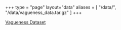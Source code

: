 +++
type = "page"
layout="data"
aliases = [
    "/data/",
    "/data/vagueness_data.tar.gz"
]
+++

<a href="vagueness_data.tar.gz">Vagueness Dataset</a>